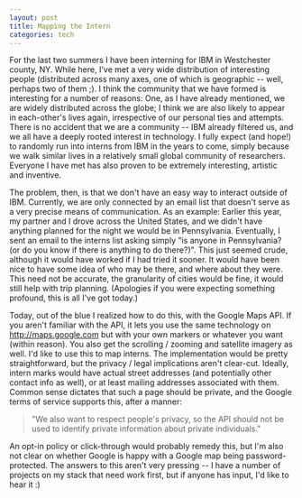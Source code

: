 ```yaml
--- 
layout: post
title: Mapping the Intern
categories: tech
---
```

For the last two summers I have been interning for IBM in Westchester county, NY. While here, I've met a very wide distribution of interesting people (distributed across many axes, one of which is geographic -- well, perhaps two of them ;). I think the community that we have formed is interesting for a number of reasons: One, as I have already mentioned, we are widely distributed across the globe; I think we are also likely to appear in each-other's lives again, irrespective of our personal ties and attempts. There is no accident that we are a community -- IBM already filtered us, and we all have a deeply rooted interest in technology. I fully expect (and hope!) to randomly run into interns from IBM in the years to come, simply because we walk similar lives in a relatively small global community of researchers. Everyone I have met has also proven to be extremely interesting, artistic and inventive.

The problem, then, is that we don't have an easy way to interact outside of IBM. Currently, we are only connected by an email list that doesn't serve as a very precise means of communication. As an example: Earlier this year, my partner and I drove across the United States, and we didn't have anything planned for the night we would be in Pennsylvania. Eventually, I sent an email to the interns list asking simply "is anyone in Pennsylvania? (or do you know if there is anything to do there?)". This just seemed crude, although it would have worked if I had tried it sooner. It would have been nice to have some idea of who may be there, and where about they were. This need not be accurate, the granularity of cities would be fine, it would still help with trip planning. (Apologies if you were expecting something profound, this is all I've got today.)

Today, out of the blue I realized how to do this, with the Google Maps API. If you aren't familiar with the API, it lets you use the same technology on http://maps.google.com but with your own markers or whatever you want (within reason). You also get the scrolling /
zooming and satellite imagery as well. I'd like to use this to map interns. The implementation would be pretty straightforward, but the
privacy / legal implications aren't clear-cut. Ideally, intern marks would have actual street addresses (and potentially other contact info as well), or at least mailing addresses associated with them. Common sense dictates that such a page should be private, and the Google terms of service supports this, after a manner:
<blockquote>"We also want to respect people's privacy, so the API should not be used to identify private information about private individuals."</blockquote>
An opt-in policy or click-through would probably remedy this, but I'm also not clear on whether Google is happy with a Google map being password-protected.  The answers to this aren't very pressing -- I have a number of projects on my stack that need work first, but if anyone has input, I'd like to hear it :)
